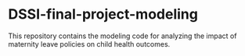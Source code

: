 # DSSI-final-project-modeling
This repository contains the modeling code for analyzing the impact of maternity leave policies on child health outcomes.
